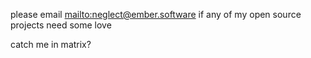 please email <mailto:neglect@ember.software> if any of my open source projects need some love

catch me in matrix?
